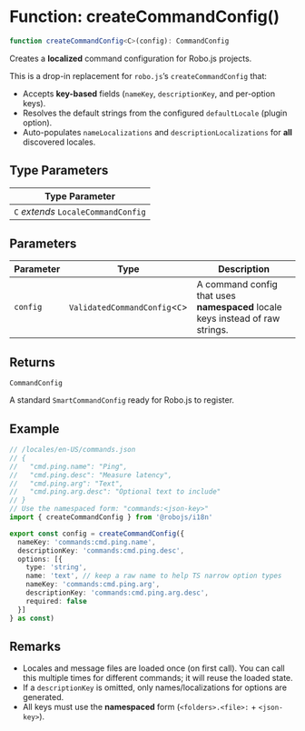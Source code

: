 # Function: createCommandConfig()

```ts
function createCommandConfig<C>(config): CommandConfig
```

Creates a **localized** command configuration for Robo.js projects.

This is a drop-in replacement for `robo.js`’s `createCommandConfig` that:
- Accepts **key-based** fields (`nameKey`, `descriptionKey`, and per-option keys).
- Resolves the default strings from the configured `defaultLocale` (plugin option).
- Auto-populates `nameLocalizations` and `descriptionLocalizations` for **all** discovered locales.

## Type Parameters

| Type Parameter |
| ------ |
| `C` *extends* `LocaleCommandConfig` |

## Parameters

| Parameter | Type | Description |
| ------ | ------ | ------ |
| `config` | `ValidatedCommandConfig`\<`C`\> | A command config that uses **namespaced** locale keys instead of raw strings. |

## Returns

`CommandConfig`

A standard `SmartCommandConfig` ready for Robo.js to register.

## Example

```ts
// /locales/en-US/commands.json
// {
//   "cmd.ping.name": "Ping",
//   "cmd.ping.desc": "Measure latency",
//   "cmd.ping.arg": "Text",
//   "cmd.ping.arg.desc": "Optional text to include"
// }
// Use the namespaced form: "commands:<json-key>"
import { createCommandConfig } from '@robojs/i18n'

export const config = createCommandConfig({
  nameKey: 'commands:cmd.ping.name',
  descriptionKey: 'commands:cmd.ping.desc',
  options: [{
    type: 'string',
    name: 'text', // keep a raw name to help TS narrow option types
    nameKey: 'commands:cmd.ping.arg',
    descriptionKey: 'commands:cmd.ping.arg.desc',
    required: false
  }]
} as const)
```

## Remarks

- Locales and message files are loaded once (on first call). You can call this
  multiple times for different commands; it will reuse the loaded state.
- If a `descriptionKey` is omitted, only names/localizations for options are generated.
- All keys must use the **namespaced** form (`<folders>.<file>:` + `<json-key>`).
